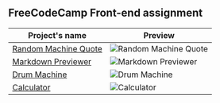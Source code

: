## FreeCodeCamp Front-end assignment


| Project's name  | Preview |
| ------------- | ------------- |
| [Random Machine Quote](https://codepen.io/tokyomachine/pen/GRwBoLQ) |![Random Machine Quote](https://github.com/tokyohmachine/final-frontEnd-projects/blob/main/Random%20Quote%20Machine/Screenshot-Random%20Quote%20Machine.png)  |
| [Markdown Previewer](https://codepen.io/tokyomachine/pen/RwqmJZe) | ![Markdown Previewer](https://github.com/tokyohmachine/final-frontEnd-projects/blob/main/Markdown%20Previewer/Screenshot-React%20App.png)  |
| [Drum Machine](https://codepen.io/tokyomachine/pen/yLGBObr) | ![Drum Machine](https://github.com/tokyohmachine/final-frontEnd-projects/blob/main/Drum%20Machine/Screenshot%20Drum%20Machine.png)  |
| [Calculator](https://codepen.io/tokyomachine/pen/GRPjeKw) | ![Calculator]()  |


